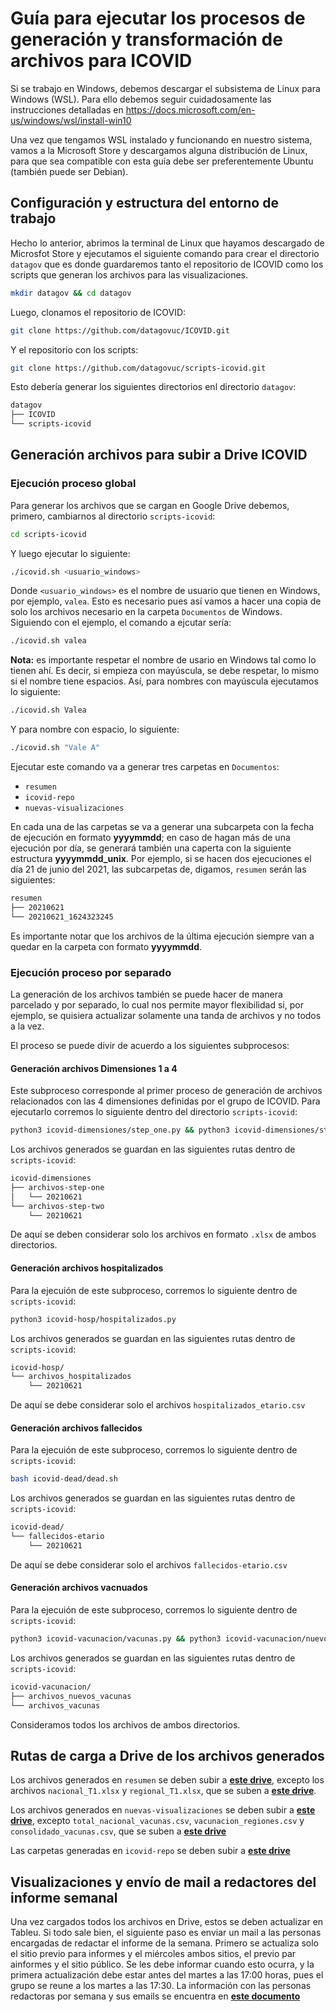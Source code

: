 # Guía para ejecutar los procesos de generación y transformación de archivos para ICOVID

Si se trabajo en Windows, debemos descargar el subsistema de Linux para Windows (WSL). Para ello debemos seguir cuidadosamente las instrucciones detalladas en https://docs.microsoft.com/en-us/windows/wsl/install-win10

Una vez que tengamos WSL instalado y funcionando en nuestro sistema, vamos a la Microsoft Store y descargamos alguna distribución de Linux, para que sea compatible con esta guía debe ser preferentemente Ubuntu (también puede ser Debian).

## Configuración y estructura del entorno de trabajo

Hecho lo anterior, abrimos la terminal de Linux que hayamos descargado de Microsfot Store y ejecutamos el siguiente comando para crear el directorio `datagov` que es donde guardaremos tanto el repositorio de ICOVID como los scripts que generan los archivos para las visualizaciones. 

```bash
mkdir datagov && cd datagov
```

Luego, clonamos el repositorio de ICOVID:

```bash
git clone https://github.com/datagovuc/ICOVID.git
```

Y el repositorio con los scripts:

```bash
git clone https://github.com/datagovuc/scripts-icovid.git
```

Esto debería generar los siguientes directorios enl directorio `datagov`:

```bash
datagov
├── ICOVID
└── scripts-icovid
```

## Generación archivos para subir a Drive ICOVID

### Ejecución proceso global 

Para generar los archivos que se cargan en Google Drive debemos, primero, cambiarnos al directorio `scripts-icovid`:

```bash
cd scripts-icovid
```

Y luego ejecutar lo siguiente:

```bash
./icovid.sh <usuario_windows>
```

Donde `<usuario_windows>` es el nombre de usuario que tienen en Windows, por ejemplo, `valea`. Esto es necesario pues así vamos a hacer una copia de solo los archivos necesario en la carpeta `Documentos` de Windows. Siguiendo con el ejemplo, el comando a ejcutar sería:

```bash
./icovid.sh valea
```

**Nota:** es importante respetar el nombre de usario en Windows tal como lo tienen ahí. Es decir, si empieza con mayúscula, se debe respetar, lo mismo si el nombre tiene espacios. Así, para nombres con mayúscula ejecutamos lo siguiente:

```bash
./icovid.sh Valea
```

Y para nombre con espacio, lo siguiente:

```bash
./icovid.sh "Vale A"
```

Ejecutar este comando va a generar tres carpetas en `Documentos`:
+ `resumen`
+ `icovid-repo`
+ `nuevas-visualizaciones`

En cada una de las carpetas se va a generar una subcarpeta con la fecha de ejecución en formato **yyyymmdd**; en caso de hagan más de una ejecución por día, se generará también una caperta con la siguiente estructura **yyyymmdd_unix**. Por ejemplo, si se hacen dos ejecuciones el día 21 de junio del 2021, las subcarpetas de, digamos, `resumen` serán las siguientes:

```bash
resumen
├── 20210621
└── 20210621_1624323245
```

Es importante notar que los archivos de la última ejecución siempre van a quedar en la carpeta con formato **yyyymmdd**.

### Ejecución proceso por separado

La generación de los archivos también se puede hacer de manera parcelado y por separado, lo cual nos permite mayor flexibilidad si, por ejemplo, se quisiera actualizar solamente una tanda de archivos y no todos a la vez.

El proceso se puede divir de acuerdo a los siguientes subprocesos:

#### Generación archivos Dimensiones 1 a 4

Este subproceso corresponde al primer proceso de generación de archivos relacionados con las 4 dimensiones definidas por el grupo de ICOVID. Para ejecutarlo corremos lo siguiente dentro del directorio `scripts-icovid`:

```bash
python3 icovid-dimensiones/step_one.py && python3 icovid-dimensiones/step_two.py
```

Los archivos generados se guardan en las siguientes rutas dentro de `scripts-icovid`:

```bash
icovid-dimensiones
├── archivos-step-one
│   └── 20210621
└── archivos-step-two
    └── 20210621
```

De aquí se deben considerar solo los archivos en formato `.xlsx` de ambos directorios.

#### Generación archivos hospitalizados

Para la ejecuión de este subproceso, corremos lo siguiente dentro de `scripts-icovid`:

```bash
python3 icovid-hosp/hospitalizados.py
```

Los archivos generados se guardan en las siguientes rutas dentro de `scripts-icovid`:
```bash
icovid-hosp/
└── archivos_hospitalizados
    └── 20210621
```

De aquí se debe considerar solo el archivos `hospitalizados_etario.csv`

#### Generación archivos fallecidos

Para la ejecuión de este subproceso, corremos lo siguiente dentro de `scripts-icovid`:

```bash
bash icovid-dead/dead.sh 
```

Los archivos generados se guardan en las siguientes rutas dentro de `scripts-icovid`:
```bash
icovid-dead/
└── fallecidos-etario
    └── 20210621
```

De aquí se debe considerar solo el archivos `fallecidos-etario.csv`

#### Generación archivos vacnuados

Para la ejecuión de este subproceso, corremos lo siguiente dentro de `scripts-icovid`:

```bash
python3 icovid-vacunacion/vacunas.py && python3 icovid-vacunacion/nuevos_vacunas.py
```

Los archivos generados se guardan en las siguientes rutas dentro de `scripts-icovid`:
```bash
icovid-vacunacion/
├── archivos_nuevos_vacunas
└── archivos_vacunas
```

Consideramos todos los archivos de ambos directorios.

## Rutas de carga a Drive de los archivos generados

Los archivos generados en `resumen` se deben subir a [**este drive**](https://drive.google.com/drive/u/0/folders/1OUYrFVFs4dcbqkgaBCqP8HKRHUe7XE94), excepto los archivos `nacional_T1.xlsx` y `regional_T1.xlsx`, que se suben a [**este drive**](https://drive.google.com/drive/u/0/folders/1atrwkcYo3JUWm7zwxjwr5DkPZptYTCH2).

Los archivos generados en `nuevas-visualizaciones` se deben subir a [**este drive**](https://drive.google.com/drive/u/0/folders/1azKFQpv5_lC99Tw1N_0U5K89IKNBivQm), excepto `total_nacional_vacunas.csv`, `vacunacion_regiones.csv` y `consolidado_vacunas.csv`, que se suben a [**este drive**](https://drive.google.com/drive/u/0/folders/1zGH75dM4yQJ2qJ7tBIRmz9ttE4fWLAF2)

Las carpetas generadas en `icovid-repo` se deben subir a [**este drive**](https://drive.google.com/drive/u/0/folders/0AIZz-0H8A-VcUk9PVA)

## Visualizaciones y envío de mail a redactores del informe semanal

Una vez cargados todos los archivos en Drive, estos se deben actualizar en Tableu. Si todo sale bien, el siguiente paso es enviar un mail a las personas encargadas de redactar el informe de la semana. Primero se actualiza solo el sitio previo para informes y el miércoles ambos sitios, el previo par ainformes y el sitio público. Se les debe informar cuando esto ocurra, y la primera actualización debe estar antes del martes a las 17:00 horas, pues el grupo se reune a los martes a las 17:30. La información con las personas redactoras por semana y sus emails se encuentra en [**este documento**](https://docs.google.com/document/d/1r2JJ586hB3jLfTw-bKvfXGqPGxnsywJJXpMs2r43LVk/edit)
